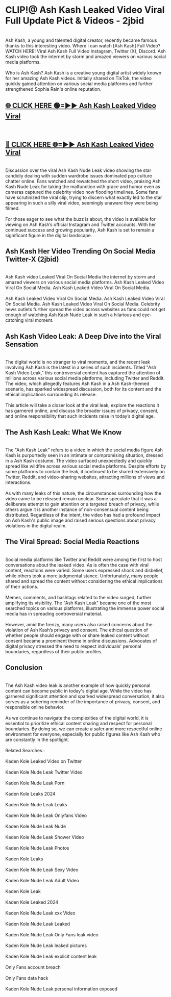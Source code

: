 # CLIP!@ Ash Kash Leaked Video Viral Full Update Pict & Videos - 2jbid
<br>
Ash Kash, a young and talented digital creator, recently became famous thanks to this interesting video. Where i can watch [Ash Kash] Full Video? WATCH HERE! Viral Ash Kash Full Video Instagram, Twitter (X), Discord. Ash Kash video took the internet by storm and amazed viewers on various social media platforms.
<br><br>
Who is Ash Kash? Ash Kash is a creative young digital artist widely known for her amazing Ash Kash videos. Initially shared on TikTok, the video quickly gained attention on various social media platforms and further strengthened Sophia Rain's online reputation.
<br>
<h2><a href="https://bestclip.site?title=Ash_Kash">🌐 CLICK HERE 🟢=►► Ash Kash Leaked Video Viral</a></h2>
<br>
<h2><a href="https://bestclip.site?title=Ash_Kash">🔴 CLICK HERE 🌐=►► Ash Kash Leaked Video Viral</a></h2>
<br>
Discussion over the viral Ash Kash Nude Leak video showing the star candidly dealing with sudden wardrobe issues dominated pop culture chatter online. Fans watched and rewatched the short video, praising Ash Kash Nude Leak for taking the malfunction with grace and humor even as cameras captured the celebrity video now flooding timelines. Some fans have scrutinized the viral clip, trying to discern what exactly led to the star appearing in such a silly viral video, seemingly unaware they were being filmed.
<br><br>
For those eager to see what the buzz is about, the video is available for viewing on Ash Kash’s official Instagram and Twitter accounts. With her continued success and growing popularity, Ash Kash is set to remain a significant figure in the digital landscape.
<br>
<h2>Ash Kash Her Video Trending On Social Media Twitter-X (2jbid)</h2>
<br>
Ash Kash video Leaked Viral On Social Media the internet by storm and amazed viewers on various social media platforms. Ash Kash Leaked Video Viral On Social Media. Ash Kash Leaked Video Viral On Social Media.
<br><br>
Ash Kash Leaked Video Viral On Social Media. Ash Kash Leaked Video Viral On Social Media. Ash Kash Leaked Video Viral On Social Media. Celebrity news outlets further spread the video across websites as fans could not get enough of watching Ash Kash Nude Leak in such a hilarious and eye-catching viral moment.
<br>
<h2>Ash Kash Video Leak: A Deep Dive into the Viral Sensation</h2>
<br>
The digital world is no stranger to viral moments, and the recent leak involving Ash Kash is the latest in a series of such incidents. Titled "Ash Kash Video Leak," this controversial content has captured the attention of millions across various social media platforms, including Twitter and Reddit. The video, which allegedly features Ash Kash in a Ash Kash-themed scenario, has sparked widespread discussion, both for its content and the ethical implications surrounding its release.
<br><br>
This article will take a closer look at the viral leak, explore the reactions it has garnered online, and discuss the broader issues of privacy, consent, and online responsibility that such incidents raise in today’s digital age.
<br>
<h2>The Ash Kash Leak: What We Know</h2>
<br>
The "Ash Kash Leak" refers to a video in which the social media figure Ash Kash is purportedly seen in an intimate or compromising situation, dressed in a Ash Kash costume. The video surfaced unexpectedly and quickly spread like wildfire across various social media platforms. Despite efforts by some platforms to contain the leak, it continued to be shared extensively on Twitter, Reddit, and video-sharing websites, attracting millions of views and interactions.
<br><br>
As with many leaks of this nature, the circumstances surrounding how the video came to be released remain unclear. Some speculate that it was a deliberate attempt to gain attention or a targeted breach of privacy, while others argue it is another instance of non-consensual content being distributed. Regardless of the intent, the video has had a profound impact on Ash Kash's public image and raised serious questions about privacy violations in the digital realm.
<br>
<h2>The Viral Spread: Social Media Reactions</h2>
<br>
Social media platforms like Twitter and Reddit were among the first to host conversations about the leaked video. As is often the case with viral content, reactions were varied. Some users expressed shock and disbelief, while others took a more judgmental stance. Unfortunately, many people shared and spread the content without considering the ethical implications of their actions.
<br><br>
Memes, comments, and hashtags related to the video surged, further amplifying its visibility. The "Ash Kash Leak" became one of the most searched topics on various platforms, illustrating the immense power social media has in spreading controversial material.
<br><br>
However, amid the frenzy, many users also raised concerns about the violation of Ash Kash’s privacy and consent. The ethical question of whether people should engage with or share leaked content without consent became a prominent theme in online discussions. Advocates of digital privacy stressed the need to respect individuals' personal boundaries, regardless of their public profiles.
<br>
<h2>Conclusion</h2>
<br>
The Ash Kash video leak is another example of how quickly personal content can become public in today's digital age. While the video has garnered significant attention and sparked widespread conversation, it also serves as a sobering reminder of the importance of privacy, consent, and responsible online behavior.
<br><br>
As we continue to navigate the complexities of the digital world, it is essential to prioritize ethical content sharing and respect for personal boundaries. By doing so, we can create a safer and more respectful online environment for everyone, especially for public figures like Ash Kash who are constantly in the spotlight.
<br><br>
Related Searches :
<br><br>
Kaden Kole Leaked Video on Twitter
<br><br>
Kaden Kole Nude Leak Twitter Video
<br><br>
Kaden Kole Nude Leak Porn
<br><br>
Kaden Kole Leaks 2024
<br><br>
Kaden Kole Nude Leak Leaks
<br><br>
Kaden Kole Nude Leak Onlyfans Video
<br><br>
Kaden Kole Nude Leak Nude
<br><br>
Kaden Kole Nude Leak Shower Video
<br><br>
Kaden Kole Nude Leak Photos
<br><br>
Kaden Kole Leaks
<br><br>
Kaden Kole Nude Leak Sexy Video
<br><br>
Kaden Kole Nude Leak Adult Video
<br><br>
Kaden Kole Leak
<br><br>
Kaden Kole Leaked 2024
<br><br>
Kaden Kole Nude Leak xxx Video
<br><br>
Kaden Kole Nude Leak Leaked
<br><br>
Kaden Kole Nude Leak Only Fans leak video
<br><br>
Kaden Kole Nude Leak leaked pictures
<br><br>
Kaden Kole Nude Leak explicit content leak
<br><br>
Only Fans account breach
<br><br>
Only Fans data hack
<br><br>
Kaden Kole Nude Leak personal information exposed